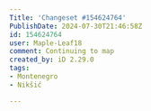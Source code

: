 ```yaml
---
Title: 'Changeset #154624764'
PublishDate: 2024-07-30T21:46:58Z
id: 154624764
user: Maple-Leaf18
comment: Continuing to map
created_by: iD 2.29.0
tags:
- Montenegro
- Nikšić

---
```

